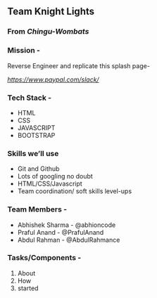 ## Team Knight Lights
### From *Chingu-Wombats*

### Mission -
Reverse Engineer and replicate this splash page-

*https://www.paypal.com/slack/*

### Tech Stack - 
- HTML
- CSS
- JAVASCRIPT 
- BOOTSTRAP


### Skills we’ll use
- Git and Github
- Lots of googling no doubt
- HTML/CSS/Javascript
- Team coordination/ soft skills level-ups

### Team Members - 
- Abhishek Sharma	-	@abhioncode
- Praful Anand		-	@PrafulAnand
- Abdul Rahman      -   @AbdulRahmance


### Tasks/Components - 
1. About
2. How
3. started


